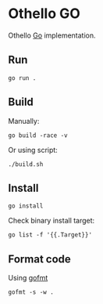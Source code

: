 # Othello GO

Othello [Go](https://go.dev/) implementation.

## Run

```shell
go run .
```

## Build

Manually:

```shell
go build -race -v
```

Or using script:

```shell
./build.sh
```

## Install

```shell
go install
```

Check binary install target:

```shell
go list -f '{{.Target}}'
```

## Format code

Using [gofmt](https://pkg.go.dev/cmd/gofmt)

```shell
gofmt -s -w .
```

